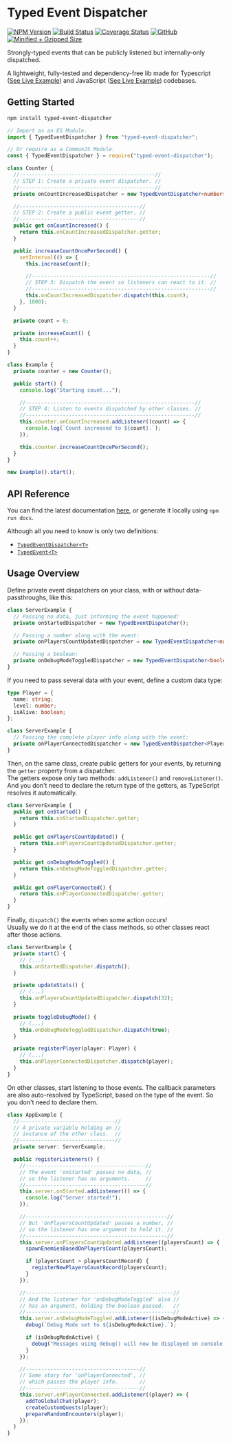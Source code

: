 # Typed Event Dispatcher

[![NPM Version](https://img.shields.io/npm/v/typed-event-dispatcher.svg?style=flat)](https://www.npmjs.org/package/typed-event-dispatcher)
[![Build Status](https://img.shields.io/github/workflow/status/felladrin/typed-event-dispatcher/Build%20and%20Test)](https://github.com/felladrin/typed-event-dispatcher/actions?query=workflow%3A%22Build+and+Test%22)
[![Coverage Status](https://coveralls.io/repos/github/felladrin/typed-event-dispatcher/badge.svg?branch=master)](https://coveralls.io/github/felladrin/typed-event-dispatcher?branch=master)
[![GitHub](https://img.shields.io/github/license/felladrin/typed-event-dispatcher)](http://victor.mit-license.org/)
[![Minified + Gzipped Size](https://img.shields.io/bundlephobia/minzip/typed-event-dispatcher)](https://bundlephobia.com/result?p=typed-event-dispatcher)

Strongly-typed events that can be publicly listened but internally-only dispatched.

A lightweight, fully-tested and dependency-free lib made for Typescript ([See Live Example](https://repl.it/@victornogueira/typed-event-dispatcher-typescript-example)) and JavaScript ([See Live Example](https://repl.it/@victornogueira/typed-event-dispatcher-javascript-example)) codebases.

## Getting Started

```sh
npm install typed-event-dispatcher
```

```js
// Import as an ES Module.
import { TypedEventDispatcher } from "typed-event-dispatcher";

// Or require as a CommonJS Module.
const { TypedEventDispatcher } = require("typed-event-dispatcher");
```

```ts
class Counter {
  //--------------------------------------------//
  // STEP 1: Create a private event dispatcher. //
  //--------------------------------------------//
  private onCountIncreasedDispatcher = new TypedEventDispatcher<number>();

  //---------------------------------------//
  // STEP 2: Create a public event getter. //
  //---------------------------------------//
  public get onCountIncreased() {
    return this.onCountIncreasedDispatcher.getter;
  }

  public increaseCountOncePerSecond() {
    setInterval(() => {
      this.increaseCount();

      //----------------------------------------------------------//
      // STEP 3: Dispatch the event so listeners can react to it. //
      //----------------------------------------------------------//
      this.onCountIncreasedDispatcher.dispatch(this.count);
    }, 1000);
  }

  private count = 0;

  private increaseCount() {
    this.count++;
  }
}

class Example {
  private counter = new Counter();

  public start() {
    console.log("Starting count...");

    //-------------------------------------------------------//
    // STEP 4: Listen to events dispatched by other classes. //
    //-------------------------------------------------------//
    this.counter.onCountIncreased.addListener((count) => {
      console.log(`Count increased to ${count}.`);
    });

    this.counter.increaseCountOncePerSecond();
  }
}

new Example().start();
```

## API Reference

You can find the latest documentation [here](https://www.victornogueira.app/typed-event-dispatcher/), or generate it locally using `npm run docs`.

Although all you need to know is only two definitions:

- [`TypedEventDispatcher<T>`](https://www.victornogueira.app/typed-event-dispatcher/classes/_typed_event_dispatcher_.typedeventdispatcher.html)
- [`TypedEvent<T>`](https://www.victornogueira.app/typed-event-dispatcher/modules/_typed_event_dispatcher_.html#typedevent)

## Usage Overview

Define private event dispatchers on your class, with or without data-passthroughs, like this:

```ts
class ServerExample {
  // Passing no data, just informing the event happened:
  private onStartedDispatcher = new TypedEventDispatcher();

  // Passing a number along with the event:
  private onPlayersCountUpdatedDispatcher = new TypedEventDispatcher<number>();

  // Passing a boolean:
  private onDebugModeToggledDispatcher = new TypedEventDispatcher<boolean>();
}
```

If you need to pass several data with your event, define a custom data type:

```ts
type Player = {
  name: string;
  level: number;
  isAlive: boolean;
};

class ServerExample {
  // Passing the complete player info along with the event:
  private onPlayerConnectedDispatcher = new TypedEventDispatcher<Player>();
}
```

Then, on the same class, create public getters for your events,
by returning the `getter` property from a dispatcher.  
The getters expose only two methods: `addListener()` and `removeListener()`.  
And you don't need to declare the return type of the getters,
as TypeScript resolves it automatically.

```ts
class ServerExample {
  public get onStarted() {
    return this.onStartedDispatcher.getter;
  }

  public get onPlayersCountUpdated() {
    return this.onPlayersCountUpdatedDispatcher.getter;
  }

  public get onDebugModeToggled() {
    return this.onDebugModeToggledDispatcher.getter;
  }

  public get onPlayerConnected() {
    return this.onPlayerConnectedDispatcher.getter;
  }
}
```

Finally, `dispatch()` the events when some action occurs!  
Usually we do it at the end of the class methods, so other
classes react after those actions.

```ts
class ServerExample {
  private start() {
    // (...)
    this.onStartedDispatcher.dispatch();
  }

  private updateStats() {
    // (...)
    this.onPlayersCountUpdatedDispatcher.dispatch(32);
  }

  private toggleDebugMode() {
    // (...)
    this.onDebugModeToggledDispatcher.dispatch(true);
  }

  private registerPlayer(player: Player) {
    // (...)
    this.onPlayerConnectedDispatcher.dispatch(player);
  }
}
```

On other classes, start listening to those events.
The callback parameters are also auto-resolved by TypeScript,
based on the type of the event. So you don't need to declare them.

```ts
class AppExample {
  //-------------------------------//
  // A private variable holding an //
  // instance of the other class.  //
  //-------------------------------//
  private server: ServerExample;

  public registerListeners() {
    //---------------------------------------//
    // The event 'onStarted' passes no data, //
    // so the listener has no arguments.     //
    //---------------------------------------//
    this.server.onStarted.addListener(() => {
      console.log("Server started!");
    });

    //----------------------------------------------//
    // But 'onPlayersCountUpdated' passes a number, //
    // so the listener has one argument to hold it. //
    //----------------------------------------------//
    this.server.onPlayersCountUpdated.addListener((playersCount) => {
      spawnEnemiesBasedOnPlayersCount(playersCount);

      if (playersCount > playersCountRecord) {
        registerNewPlayersCountRecord(playersCount);
      }
    });

    //------------------------------------------------//
    // And the listener for 'onDebugModeToggled' also //
    // has an argument, holding the boolean passed.   //
    //------------------------------------------------//
    this.server.onDebugModeToggled.addListener((isDebugModeActive) => {
      debug(`Debug Mode set to ${isDebugModeActive}.`);

      if (isDebugModeActive) {
        debug("Messages using debug() will now be displayed on console.");
      }
    });

    //-------------------------------------//
    // Same story for 'onPlayerConnected', //
    // which passes the player info.       //
    //-------------------------------------//
    this.server.onPlayerConnected.addListener((player) => {
      addToGlobalChat(player);
      createCustomQuests(player);
      prepareRandomEncounters(player);
    });
  }
}
```
